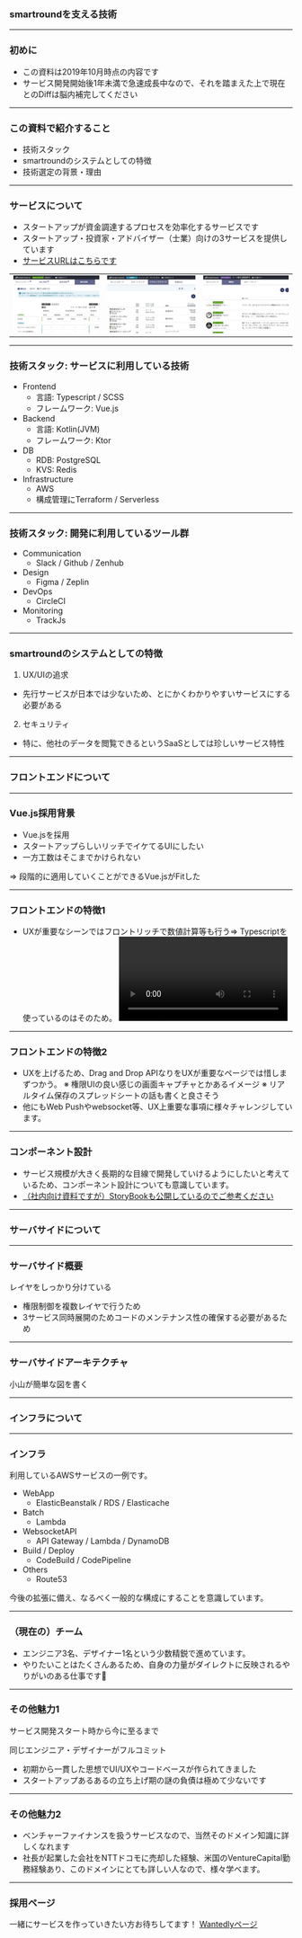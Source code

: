 ### smartroundを支える技術

---

### 初めに

* この資料は2019年10月時点の内容です
* サービス開発開始後1年未満で急速成長中なので、それを踏まえた上で現在とのDiffは脳内補完してください

---

### この資料で紹介すること

* 技術スタック
* smartroundのシステムとしての特徴
* 技術選定の背景・理由

---

### サービスについて

* スタートアップが資金調達するプロセスを効率化するサービスです
* スタートアップ・投資家・アドバイザー（士業）向けの3サービスを提供しています
* [サービスURLはこちらです](https://jp.smartround.com)
<table border="0">
<tr>
<td><img src="assets/img/startup.jpg"></td>
<td><img src="assets/img/investor.jpg"></td>
<td><img src="assets/img/advisor.jpg"></td>
</tr>
</table>

---

### 技術スタック: サービスに利用している技術

* Frontend
  * 言語: Typescript / SCSS
  * フレームワーク: Vue.js
* Backend
  * 言語: Kotlin(JVM)
  * フレームワーク: Ktor
* DB
  * RDB: PostgreSQL
  * KVS: Redis
* Infrastructure
  * AWS
  * 構成管理にTerraform / Serverless
  
---

### 技術スタック: 開発に利用しているツール群

* Communication
  * Slack / Github / Zenhub
* Design
  * Figma / Zeplin
* DevOps
  * CircleCI
* Monitoring
  * TrackJs

---

### smartroundのシステムとしての特徴

1. UX/UIの追求
  * 先行サービスが日本では少ないため、とにかくわかりやすいサービスにする必要がある
2. セキュリティ
  * 特に、他社のデータを閲覧できるというSaaSとしては珍しいサービス特性

---

### フロントエンドについて

---

### Vue.js採用背景

* Vue.jsを採用
 * スタートアップらしいリッチでイケてるUIにしたい
 * 一方工数はそこまでかけられない
 
⇒ 段階的に適用していくことができるVue.jsがFitした

---

### フロントエンドの特徴1

 * UXが重要なシーンではフロントリッチで数値計算等も行う⇒ Typescriptを使っているのはそのため。
![Video](assets/img/shihonseisaku.mp4)
  
---

### フロントエンドの特徴2

* UXを上げるため、Drag and Drop APIなりをUXが重要なページでは惜しまずつかう。
	※ 権限UIの良い感じの画面キャプチャとかあるイメージ
	※ リアルタイム保存のスプレッドシートの話も書くと良さそう
* 他にもWeb Pushやwebsocket等、UX上重要な事項に様々チャレンジしています。
---

### コンポーネント設計

* サービス規模が大きく長期的な目線で開発していけるようにしたいと考えているため、コンポーネント設計についても意識しています。
* [（社内向け資料ですが）StoryBookも公開しているのでご参考ください](https://github.com/smartround/smartround-storybook) 

---

### サーバサイドについて

---

### サーバサイド概要

レイヤをしっかり分けている
 * 権限制御を複数レイヤで行うため
 * 3サービス同時展開のためコードのメンテナンス性の確保する必要があるため

---

### サーバサイドアーキテクチャ

 小山が簡単な図を書く

---

### インフラについて

---

### インフラ

利用しているAWSサービスの一例です。

* WebApp
  * ElasticBeanstalk / RDS / Elasticache
* Batch
  * Lambda
* WebsocketAPI
  * API Gateway / Lambda / DynamoDB 
* Build / Deploy
  * CodeBuild / CodePipeline
* Others
  * Route53

今後の拡張に備え、なるべく一般的な構成にすることを意識しています。

---

### （現在の）チーム

* エンジニア3名、デザイナー1名という少数精鋭で進めています。
* やりたいことはたくさんあるため、自身の力量がダイレクトに反映されるやりがいのある仕事です💪

---

### その他魅力1

サービス開発スタート時から今に至るまで

同じエンジニア・デザイナーがフルコミット

* 初期から一貫した思想でUI/UXやコードベースが作られてきました
* スタートアップあるあるの立ち上げ期の謎の負債は極めて少ないです 

---

### その他魅力2

* ベンチャーファイナンスを扱うサービスなので、当然そのドメイン知識に詳しくなれます
* 社長が起業した会社をNTTドコモに売却した経験、米国のVentureCapital勤務経験あり、このドメインにとても詳しい人なので、様々学べます。

---

### 採用ページ

一緒にサービスを作っていきたい方お待ちしてます！
[Wantedlyページ](https://www.wantedly.com/companies/company_4346433/projects)
